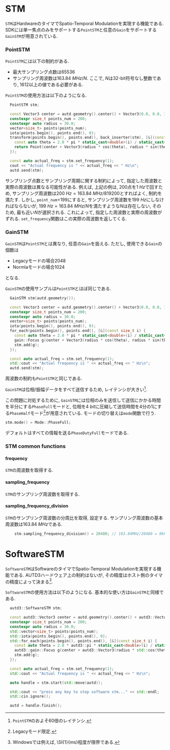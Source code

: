 # STM

`STM`はHardwareのタイマでSpatio-Temporal Modulationを実現する機能である.
SDKには単一焦点のみをサポートする`PointSTM`と任意の`Gain`をサポートする`GainSTM`が用意されている.

### PointSTM

`PointSTM`には以下の制約がある.
* 最大サンプリング点数は65536
* サンプリング周波数は$\SI{163.84}{MHz}/N$. ここで, $N$は32-bit符号なし整数であり, $1612$以上の値である必要がある.

`PointSTM`の使用方法は以下のようになる.
```cpp
  PointSTM stm;

  const Vector3 center = autd.geometry().center() + Vector3(0.0, 0.0, 150.0);
  constexpr size_t points_num = 200;
  constexpr auto radius = 30.0;
  vector<size_t> points(points_num);
  iota(points.begin(), points.end(), 0);
  transform(points.begin(), points.end(), back_inserter(stm), [&](const size_t i) {
    const auto theta = 2.0 * pi * static_cast<double>(i) / static_cast<double>(points_num);
    return Point(center + Vector3(radius * cos(theta), radius * sin(theta), 0));
  });

  const auto actual_freq = stm.set_frequency(1);
  cout << "Actual frequency is " << actual_freq << " Hz\n";
  autd.send(stm);
```

サンプリング点数とサンプリング周期に関する制約によって, 指定した周波数と実際の周波数は異なる可能性がある.
例えば, 上記の例は, 200点を$\SI{1}{Hz}$で回すため, サンプリング周波数は$\SI{200}{Hz}=\SI{163.84}{MHz}/819200$とすればよく, 制約を満たす.
しかし, `point_num`=199にすると, サンプリング周波数を$\SI{199}{Hz}$にしなければならないが, $\SI{199}{Hz}=\SI{163.84}{MHz}/N$を満たすような$N$は存在しない, そのため, 最も近い$N$が選択される.
これによって, 指定した周波数と実際の周波数がずれる.
`set_frequency`関数はこの実際の周波数を返してくる.

### GainSTM

`GainSTM`は`PointSTM`とは異なり, 任意の`Gain`を扱える.
ただし, 使用できる`Gain`の個数は

- Legacyモードの場合2048
- Normlaモードの場合1024

となる.

`GainSTM`の使用サンプルは`PointSTM`とほぼ同じである.
```cpp
  GainSTM stm(autd.geometry());

  const Vector3 center = autd.geometry().center() + Vector3(0.0, 0.0, 150.0);
  constexpr size_t points_num = 200;
  constexpr auto radius = 30.0;
  vector<size_t> points(points_num);
  iota(points.begin(), points.end(), 0);
  for_each(points.begin(), points.end(), [&](const size_t i) {
    const auto theta = 2.0 * pi * static_cast<double>(i) / static_cast<double>(points_num);
    gain::Focus g(center + Vector3(radius * cos(theta), radius * sin(theta), 0.0));
    stm.add(g);
  });

  const auto actual_freq = stm.set_frequency(1);
  std::cout << "Actual frequency is " << actual_freq << " Hz\n";
  autd.send(stm);
```
周波数の制約も`PointSTM`と同じである.

`GainSTM`は位相/振幅データをすべて送信するため, レイテンシが大きい[^fn_gain_seq].

この問題に対処するために, `GainSTM`には位相のみを送信して送信にかかる時間を半分にする`PhaseFull`モードと, 位相を$\SI{4}{bit}$に圧縮して送信時間を4分の1にする`PhaseHalf`モード[^phase_half]が用意されている.
モードの切り替えは`mode`関数で行う.

```cpp
stm.mode() = Mode::PhaseFull;
```

デフォルトはすべての情報を送る`PhaseDutyFull`モードである.

### STM common functions

#### frequency

`STM`の周波数を取得する.

#### sampling_frequency

`STM`のサンプリング周波数を取得する.

#### sampling_frequency_division

`STM`のサンプリング周波数の分周比を取得, 設定する.
サンプリング周波数の基本周波数は$\SI{163.84}{MHz}$である.

```cpp
    stm.sampling_frequency_division() = 20480; // 163.84MHz/20480 = 8kHz
```

# SoftwareSTM

`SoftwareSTM`はSoftwareのタイマでSpatio-Temporal Modulationを実現する機能である.
AUTD3ハードウェア上の制約はないが, その精度はホスト側のタイマの精度によって決まる[^timer_precision].

`SoftwareSTM`の使用方法は以下のようになる.
基本的な使い方は`GainSTM`と同様である.
```cpp
  autd3::SoftwareSTM stm;

  const autd3::Vector3 center = autd.geometry().center() + autd3::Vector3(0.0, 0.0, 150.0);
  constexpr size_t points_num = 200;
  constexpr auto radius = 30.0;
  std::vector<size_t> points(points_num);
  std::iota(points.begin(), points.end(), 0);
  std::for_each(points.begin(), points.end(), [&](const size_t i) {
    const auto theta = 2.0 * autd3::pi * static_cast<double>(i) / static_cast<double>(points_num);
    autd3::gain::Focus g(center + autd3::Vector3(radius * std::cos(theta), radius * std::sin(theta), 0.0));
    stm.add(g);
  });

  const auto actual_freq = stm.set_frequency(1);
  std::cout << "Actual frequency is " << actual_freq << " Hz\n";

  auto handle = stm.start(std::move(autd));

  std::cout << "press any key to stop software stm..." << std::endl;
  std::cin.ignore();

  autd = handle.finish();
```

[^fn_gain_seq]: `PointSTM`のおよそ60倍のレイテンシ.

[^phase_half]: Legacyモード限定.

[^timer_precision]: Windowsでは例えば, \SI{1}{ms}程度が限界である.
